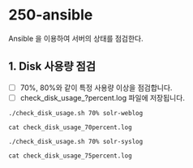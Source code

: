 # 250-ansible
Ansible 을 이용하여 서버의 상태를 점검한다.

## 1. Disk 사용량 점검

- [ ] 70%, 80%와 같이 특정 사용량 이상을 점검합니다.
- [ ] check_disk_usage_?percent.log 파일에 저장됩니다.

```
./check_disk_usage.sh 70% solr-weblog

cat check_disk_usage_70percent.log

./check_disk_usage.sh 70% solr-syslog

cat check_disk_usage_75percent.log
```
